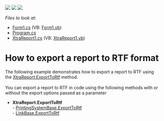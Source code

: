 <!-- default badges list -->
![](https://img.shields.io/endpoint?url=https://codecentral.devexpress.com/api/v1/VersionRange/128600812/13.1.4%2B)
[![](https://img.shields.io/badge/Open_in_DevExpress_Support_Center-FF7200?style=flat-square&logo=DevExpress&logoColor=white)](https://supportcenter.devexpress.com/ticket/details/E99)
[![](https://img.shields.io/badge/📖_How_to_use_DevExpress_Examples-e9f6fc?style=flat-square)](https://docs.devexpress.com/GeneralInformation/403183)
<!-- default badges end -->
<!-- default file list -->
*Files to look at*:

* [Form1.cs](./CS/Form1.cs) (VB: [Form1.vb](./VB/Form1.vb))
* [Program.cs](./CS/Program.cs)
* [XtraReport1.cs](./CS/XtraReport1.cs) (VB: [XtraReport1.vb](./VB/XtraReport1.vb))
<!-- default file list end -->
# How to export a report to RTF format


<p>The following example demonstrates how to export a report to RTF using the <a href="https://documentation.devexpress.com/XtraReports/DevExpress.XtraReports.UI.XtraReport.ExportToRtf.overloads">XtraReport.ExportToRtf</a> method.<br><br>You can export a report to RTF in code using the following methods with or without the export options passed as a parameter

* <strong>XtraReport.ExportToRtf</strong> <br>- <a href="https://documentation.devexpress.com/CoreLibraries/DevExpress.XtraPrinting.PrintingSystemBase.ExportToRtf.overloads">PrintingSystemBase.ExportToRtf</a><br>- <a href="https://documentation.devexpress.com/CoreLibraries/DevExpress.XtraPrinting.LinkBase.ExportToRtf.overloads">LinkBase.ExportToRtf</a></p>

<br/>


